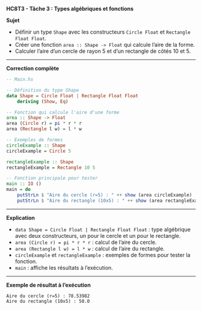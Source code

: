 **HC8T3 - Tâche 3 : Types algébriques et fonctions**

**Sujet**

* Définir un type `Shape` avec les constructeurs `Circle Float` et `Rectangle Float Float`.
* Créer une fonction `area :: Shape -> Float` qui calcule l’aire de la forme.
* Calculer l’aire d’un cercle de rayon 5 et d’un rectangle de côtés 10 et 5.

---

**Correction complète**

```haskell
-- Main.hs

-- Définition du type Shape
data Shape = Circle Float | Rectangle Float Float
    deriving (Show, Eq)

-- Fonction qui calcule l'aire d'une forme
area :: Shape -> Float
area (Circle r) = pi * r * r
area (Rectangle l w) = l * w

-- Exemples de formes
circleExample :: Shape
circleExample = Circle 5

rectangleExample :: Shape
rectangleExample = Rectangle 10 5

-- Fonction principale pour tester
main :: IO ()
main = do
    putStrLn $ "Aire du cercle (r=5) : " ++ show (area circleExample)
    putStrLn $ "Aire du rectangle (10x5) : " ++ show (area rectangleExample)
```

---

**Explication**

* `data Shape = Circle Float | Rectangle Float Float` : type algébrique avec deux constructeurs, un pour le cercle et un pour le rectangle.
* `area (Circle r) = pi * r * r` : calcul de l’aire du cercle.
* `area (Rectangle l w) = l * w` : calcul de l’aire du rectangle.
* `circleExample` et `rectangleExample` : exemples de formes pour tester la fonction.
* `main` : affiche les résultats à l’exécution.

---

**Exemple de résultat à l’exécution**

```
Aire du cercle (r=5) : 78.53982
Aire du rectangle (10x5) : 50.0
```
